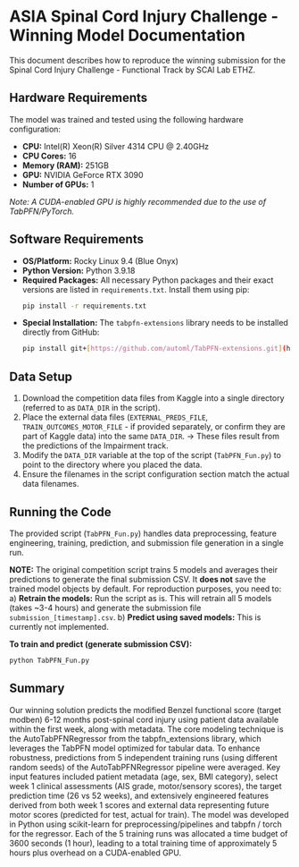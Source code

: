 # ASIA Spinal Cord Injury Challenge - Winning Model Documentation

This document describes how to reproduce the winning submission for the Spinal Cord Injury Challenge - Functional Track by SCAI Lab ETHZ.

## Hardware Requirements

The model was trained and tested using the following hardware configuration:

* **CPU:** Intel(R) Xeon(R) Silver 4314 CPU @ 2.40GHz
* **CPU Cores:** 16
* **Memory (RAM):** 251GB
* **GPU:** NVIDIA GeForce RTX 3090
* **Number of GPUs:** 1

*Note: A CUDA-enabled GPU is highly recommended due to the use of TabPFN/PyTorch.*

## Software Requirements

* **OS/Platform:** Rocky Linux 9.4 (Blue Onyx)
* **Python Version:** Python 3.9.18
* **Required Packages:** All necessary Python packages and their exact versions are listed in `requirements.txt`. Install them using pip:
    ```bash
    pip install -r requirements.txt
    ```
* **Special Installation:** The `tabpfn-extensions` library needs to be installed directly from GitHub:
    ```bash
    pip install git+[https://github.com/automl/TabPFN-extensions.git](https://github.com/automl/TabPFN-extensions.git)
    ```

## Data Setup

1.  Download the competition data files from Kaggle into a single directory (referred to as `DATA_DIR` in the script).
2.  Place the external data files (`EXTERNAL_PREDS_FILE`, `TRAIN_OUTCOMES_MOTOR_FILE` - if provided separately, or confirm they are part of Kaggle data) into the same `DATA_DIR`. -> These files result from the predictions of the Impairment track.
3.  Modify the `DATA_DIR` variable at the top of the script (`TabPFN_Fun.py`) to point to the directory where you placed the data.
4.  Ensure the filenames in the script configuration section match the actual data filenames.

## Running the Code

The provided script (`TabPFN_Fun.py`) handles data preprocessing, feature engineering, training, prediction, and submission file generation in a single run.

**NOTE:** The original competition script trains 5 models and averages their predictions to generate the final submission CSV. It **does not** save the trained model objects by default. For reproduction purposes, you need to:
    a) **Retrain the models:** Run the script as is. This will retrain all 5 models (takes ~3-4 hours) and generate the submission file `submission_[timestamp].csv`.
    b) **Predict using saved models:** This is currently not implemented.

**To train and predict (generate submission CSV):**

```bash
python TabPFN_Fun.py
```

## Summary
Our winning solution predicts the modified Benzel functional score (target modben) 6-12 months post-spinal cord injury using patient data available within the first week, along with metadata. The core modeling technique is the AutoTabPFNRegressor from the tabpfn_extensions library, which leverages the TabPFN model optimized for tabular data. To enhance robustness, predictions from 5 independent training runs (using different random seeds) of the AutoTabPFNRegressor pipeline were averaged. Key input features included patient metadata (age, sex, BMI category), select week 1 clinical assessments (AIS grade, motor/sensory scores), the target prediction time (26 vs 52 weeks), and extensively engineered features derived from both week 1 scores and external data representing future motor scores (predicted for test, actual for train). The model was developed in Python using scikit-learn for preprocessing/pipelines and tabpfn / torch for the regressor. Each of the 5 training runs was allocated a time budget of 3600 seconds (1 hour), leading to a total training time of approximately 5 hours plus overhead on a CUDA-enabled GPU.

